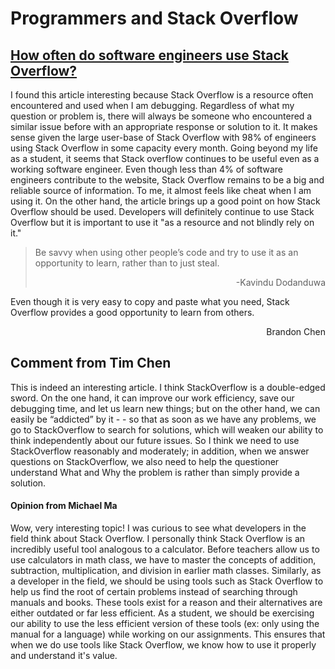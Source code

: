 # Programmers and Stack Overflow

## [How often do software engineers use Stack Overflow?](https://developerpitstop.com/how-often-do-software-engineers-use-stack-overflow/#:~:text=98%25%20of%20software%20engineers%20use,a%20whopping%2084%20million%20comments.)

<p>I found this article interesting because Stack Overflow is a resource often encountered and used when I am debugging. Regardless of what my question or problem is, there will always be someone who encountered a similar issue before with an appropriate response or solution to it. It makes sense given the large user-base of Stack Overflow with 98% of engineers using Stack Overflow in some capacity every month. Going beyond my life as a student, it seems that Stack overflow continues to be useful even as a working software engineer. Even though less than 4% of software engineers contribute to the website, Stack Overflow remains to be a big and reliable source of information. To me, it almost feels like cheat when I am using it. On the other hand, the article brings up a good point on how Stack Overflow should be used. Developers will definitely continue to use Stack Overflow but it is important to use it "as a resource and not blindly rely on it."

> Be savvy when using other people’s code and try to use it as an opportunity to learn, rather than to just steal.
> <div align="right"">-Kavindu Dodanduwa</div>
Even though it is very easy to copy and paste what you need, Stack Overflow provides a good opportunity to learn from others.
<div align="right">Brandon Chen</div>
</p>

## Comment from Tim Chen

This is indeed an interesting article. I think StackOverflow is a double-edged sword. On the one hand, it can improve our work efficiency, save our debugging time, and let us learn new things; but on the other hand, we can easily be “addicted” by it - - so that as soon as we have any problems, we go to StackOverflow to search for solutions, which will weaken our ability to think independently about our future issues. So I think we need to use StackOverflow reasonably and moderately; in addition, when we answer questions on StackOverflow, we also need to help the questioner understand What and Why the problem is rather than simply provide a solution.

#### Opinion from Michael Ma

Wow, very interesting topic! I was curious to see what developers in the field think about Stack Overflow. I personally think Stack Overflow is an incredibly useful tool analogous to a calculator. Before teachers allow us to use calculators in math class, we have to master the concepts of addition, subtraction, multiplication, and division in earlier math classes. Similarly, as a developer in the field, we should be using tools such as Stack Overflow to help us find the root of certain problems instead of searching through manuals and books. These tools exist for a reason and their alternatives are either outdated or far less efficient. As a student, we should be exercising our ability to use the less efficient version of these tools (ex: only using the manual for a language) while working on our assignments. This ensures that when we do use tools like Stack Overflow, we know how to use it properly and understand it's value.